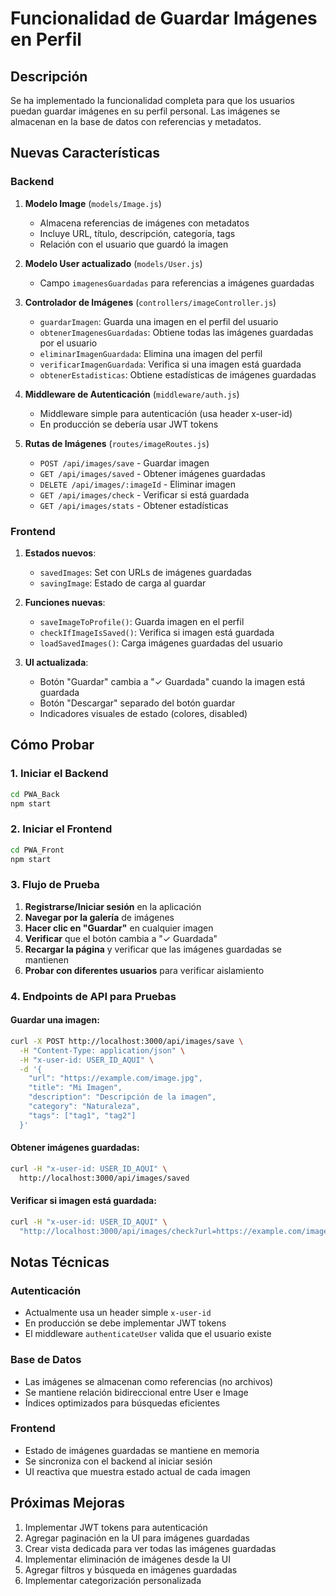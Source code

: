 # Funcionalidad de Guardar Imágenes en Perfil

## Descripción
Se ha implementado la funcionalidad completa para que los usuarios puedan guardar imágenes en su perfil personal. Las imágenes se almacenan en la base de datos con referencias y metadatos.

## Nuevas Características

### Backend
1. **Modelo Image** (`models/Image.js`)
   - Almacena referencias de imágenes con metadatos
   - Incluye URL, título, descripción, categoría, tags
   - Relación con el usuario que guardó la imagen

2. **Modelo User actualizado** (`models/User.js`)
   - Campo `imagenesGuardadas` para referencias a imágenes guardadas

3. **Controlador de Imágenes** (`controllers/imageController.js`)
   - `guardarImagen`: Guarda una imagen en el perfil del usuario
   - `obtenerImagenesGuardadas`: Obtiene todas las imágenes guardadas por el usuario
   - `eliminarImagenGuardada`: Elimina una imagen del perfil
   - `verificarImagenGuardada`: Verifica si una imagen está guardada
   - `obtenerEstadisticas`: Obtiene estadísticas de imágenes guardadas

4. **Middleware de Autenticación** (`middleware/auth.js`)
   - Middleware simple para autenticación (usa header x-user-id)
   - En producción se debería usar JWT tokens

5. **Rutas de Imágenes** (`routes/imageRoutes.js`)
   - `POST /api/images/save` - Guardar imagen
   - `GET /api/images/saved` - Obtener imágenes guardadas
   - `DELETE /api/images/:imageId` - Eliminar imagen
   - `GET /api/images/check` - Verificar si está guardada
   - `GET /api/images/stats` - Obtener estadísticas

### Frontend
1. **Estados nuevos**:
   - `savedImages`: Set con URLs de imágenes guardadas
   - `savingImage`: Estado de carga al guardar

2. **Funciones nuevas**:
   - `saveImageToProfile()`: Guarda imagen en el perfil
   - `checkIfImageIsSaved()`: Verifica si imagen está guardada
   - `loadSavedImages()`: Carga imágenes guardadas del usuario

3. **UI actualizada**:
   - Botón "Guardar" cambia a "✓ Guardada" cuando la imagen está guardada
   - Botón "Descargar" separado del botón guardar
   - Indicadores visuales de estado (colores, disabled)

## Cómo Probar

### 1. Iniciar el Backend
```bash
cd PWA_Back
npm start
```

### 2. Iniciar el Frontend
```bash
cd PWA_Front
npm start
```

### 3. Flujo de Prueba
1. **Registrarse/Iniciar sesión** en la aplicación
2. **Navegar por la galería** de imágenes
3. **Hacer clic en "Guardar"** en cualquier imagen
4. **Verificar** que el botón cambia a "✓ Guardada"
5. **Recargar la página** y verificar que las imágenes guardadas se mantienen
6. **Probar con diferentes usuarios** para verificar aislamiento

### 4. Endpoints de API para Pruebas

#### Guardar una imagen:
```bash
curl -X POST http://localhost:3000/api/images/save \
  -H "Content-Type: application/json" \
  -H "x-user-id: USER_ID_AQUI" \
  -d '{
    "url": "https://example.com/image.jpg",
    "title": "Mi Imagen",
    "description": "Descripción de la imagen",
    "category": "Naturaleza",
    "tags": ["tag1", "tag2"]
  }'
```

#### Obtener imágenes guardadas:
```bash
curl -H "x-user-id: USER_ID_AQUI" \
  http://localhost:3000/api/images/saved
```

#### Verificar si imagen está guardada:
```bash
curl -H "x-user-id: USER_ID_AQUI" \
  "http://localhost:3000/api/images/check?url=https://example.com/image.jpg"
```

## Notas Técnicas

### Autenticación
- Actualmente usa un header simple `x-user-id`
- En producción se debe implementar JWT tokens
- El middleware `authenticateUser` valida que el usuario existe

### Base de Datos
- Las imágenes se almacenan como referencias (no archivos)
- Se mantiene relación bidireccional entre User e Image
- Índices optimizados para búsquedas eficientes

### Frontend
- Estado de imágenes guardadas se mantiene en memoria
- Se sincroniza con el backend al iniciar sesión
- UI reactiva que muestra estado actual de cada imagen

## Próximas Mejoras
1. Implementar JWT tokens para autenticación
2. Agregar paginación en la UI para imágenes guardadas
3. Crear vista dedicada para ver todas las imágenes guardadas
4. Implementar eliminación de imágenes desde la UI
5. Agregar filtros y búsqueda en imágenes guardadas
6. Implementar categorización personalizada
